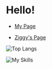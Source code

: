 # Hello!

* [My Page](https://c0d3-5t3w.github.io/)

* [Ziggy's Page](https://c0d3-5t3w.github.io/Ziggy/)

![Top Langs](https://github-readme-stats.vercel.app/api/top-langs/?username=C0d3-5t3w&layout=compact&theme=radical)

![My Skills](https://skillicons.dev/icons?i=apple,linux,html,sass,bash,php,go,ts,rust,zig,neovim,raspberrypi)

<!-- <3 -->

